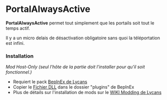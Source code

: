 # PortalAlwaysActive

**PortalAlwaysActive** permet tout simplement que les portails soit tout le temps actif.

Il y a un micro delais de désactivation obligatoire sans quoi la téléportation est infini.


### Installation
_Mod Host-Only (seul l'hôte de la partie doit l'installer pour qu'il soit fonctionnel.)_
- Requiert le pack [BepInEx de Lycans](https://github.com/lycans-modding/BepInExPack-Lycans/releases)
- Copier le [Fichier DLL](https://github.com/LloydHawkeye/Lycans-PortalAlwaysActive/releases) dans le dossier "plugins" de BepInEx
- Plus de détails sur l'installation de mods sur le [WIKI Modding de Lycans](https://lycans-modding.github.io/LMWiki/Jouer/Installer-des-mods/)
